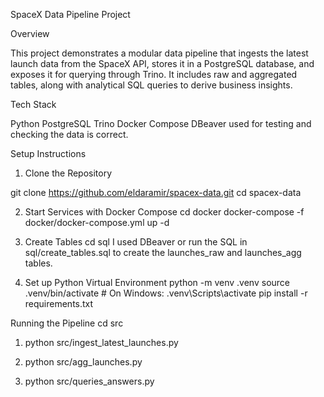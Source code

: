 SpaceX Data Pipeline Project

Overview

This project demonstrates a modular data pipeline that ingests the latest launch data from the SpaceX API, stores it in a PostgreSQL database, and exposes it for querying through Trino. It includes raw and aggregated tables, along with analytical SQL queries to derive business insights.

Tech Stack

Python
PostgreSQL
Trino
Docker Compose
DBeaver used for testing and checking the data is correct.

Setup Instructions
1. Clone the Repository

git clone https://github.com/eldaramir/spacex-data.git
cd spacex-data

2. Start Services with Docker Compose
cd docker 
docker-compose -f docker/docker-compose.yml up -d

3. Create Tables 
cd sql 
I used DBeaver or run the SQL in sql/create_tables.sql to create the launches_raw and launches_agg tables.

4. Set up Python Virtual Environment
python -m venv .venv
source .venv/bin/activate   # On Windows: .venv\Scripts\activate
pip install -r requirements.txt

Running the Pipeline
cd src
1. python src/ingest_latest_launches.py

2. python src/agg_launches.py

3. python src/queries_answers.py